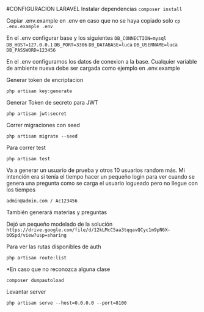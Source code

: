 #CONFIGURACION LARAVEL
Instalar dependencias
`composer install`

Copiar .env.example en .env en caso que no se haya copiado solo
`cp .env.example .env`


En el .env configurar base y los siguientes
`DB_CONNECTION=mysql`
`DB_HOST=127.0.0.1`
`DB_PORT=3306`
`DB_DATABASE=luca`
`DB_USERNAME=luca`
`DB_PASSWORD=123456`

En el .env configuramos los datos de conexion a la base. Cualquier variable de ambiente nueva debe ser cargada como ejemplo en .env.example

Generar token de encriptacion

`php artisan key:generate`

Generar Token de secreto para JWT

`php artisan jwt:secret`

Correr migraciones con seed

`php artisan migrate --seed`

Para correr test

`php artisan test`

Va a generar un usuario de prueba y otros 10 usuarios random más. Mi intención era si tenía el tiempo hacer un pequeño login para ver cuando se genera una pregunta como se carga el usuario logueado pero no llegue con los tiempos

`admin@admin.com / Ac123456`

También generará materias y preguntas

Dejó un pequeño modelado de la solución 
`https://drive.google.com/file/d/12kLMcC5aa3tqqavQCyc1m9pN6X-bOSpd/view?usp=sharing`

Para ver las rutas disponibles de auth

`php artisan route:list`

*En caso que no reconozca alguna clase

`composer dumpautoload`

Levantar server

`php artisan serve --host=0.0.0.0 --port=8100`